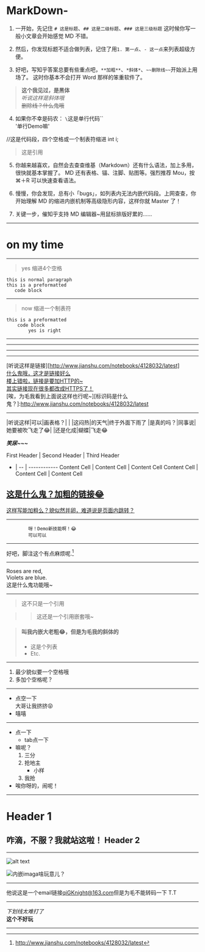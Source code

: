# MarkDown-

1. 一开始，先记住 `# 这是标题`、`## 这是二级标题`、`### 这是三级标题`
这时候你写一般小文章会开始感觉 MD 不错。

2. 然后，你发现标题不适合做列表，记住了用`1. 第一点`、`- 这一点`来列表超级方便。

3. 好吧，写知乎答案总要有些重点吧，`**加粗**`、`*斜体*`、`~~删除线~~`开始派上用场了。
这时你基本不会打开 Word 那样的笨重软件了。
>**这个我见过，是黑体**
<br />*听说这样是斜体哦*
<br />~~删除线？什么鬼哦~~

4. 如果你不幸是码农： 
`\`这是单行代码\``
<br />'单行Demo嘛'

//这是代码段，四个空格或一个制表符缩进
int i;

> 这是引用

5. 你越来越喜欢，自然会去查查维基（Markdown）还有什么语法，加上多用，很快就基本掌握了。
MD 还有表格、锚、注脚、贴图等。强烈推荐 Mou，按 ⌘＋R 可以快速查看语法。

6. 慢慢，你会发现，总有小「bugs」，如列表内无法内嵌代码段。上网查查，你开始理解 MD 的缩进内嵌机制等高级隐形内容，这样你就 Master 了！

7. 关键一步，催知乎支持 MD 编辑器~用鼠标排版好累的……

---
# on my time
- - -
> yes 缩进4个空格

    this is normal paragraph
    this is a preformatted
       code block
---

>now 缩进一个制表符

	this is a preformatted
		code block
		 	yes is right
---

***

***

---
[听说这样是链接][http://www.jianshu.com/notebooks/4128032/latest]
<br />[什么鬼哦，这才是链接好么](www.jianshu.com)
<br />[楼上错啦，链接是要加HTTP的~](http://www.jianshu.com/notebooks/4128032/latest)
<br />[其实链接现在很多都改成HTTPS了！](https://www.jianshu.com/notebooks/4128032/latest)
<br />[唉，为毛我看到上面说这样也行呢~][标识码是什么鬼？]:http://www.jianshu.com/notebooks/4128032/latest

---
|听说这样|可以|画表格？|
|
|这闷热|的天气|终于外面下雨了
|是真的吗？|同事说|她要被吹飞走了😂|
|还是化成|蝴蝶|飞走😂

***笑尿~~~***

First Header | Second Header | Third Header
- | -- | ------------
Content Cell | Content Cell  | Content Cell
Content Cell | Content Cell  | Content Cell


## [这是什么鬼？加粗的链接😂](http://www.jianshu.com/notebooks/4128032/latest)
[这样写能加粗么？貌似然并卵，难道说是页面内跳转？](#http://www.jianshu.com/notebooks/4128032/latest)

---

```
   		呀！Demo新技能啊！😂
   		可以可以
```
----
好吧，脚注这个有点麻烦呢.[^1]
[^1]:http://www.jianshu.com/notebooks/4128032/latest
***

Roses are red,   
Violets are blue.
<br />这是什么鬼功能哦~

---

> 这不只是一个引用

> > 这还是一个引用嵌套哦~

> #### 叫我内嵌大老粗😂，但是为毛我的斜体的
> 
> * 这是个列表
> * Etc.

---
1. 最少貌似要一个空格哦
2.  多加个空格呢？

---
* 点空一下 
<br />大哥让我挤挤😝
*  嘻嘻

---
* 点一下
	* tab点一下
* 嘛呢？
	1. 三分
	2. 抢地主
		* 小样
	3. 我抢
* 唉你呀的，闹呢！

---
Header 1
========
咋滴，不服？我就站这啦！
Header 2
--------

---
![alt text][id]

[id]: /url/to/img.jpg "Title"

![内嵌imaga啥玩意儿？](/url/to/img.jpg "这个可以不填")

---
他说这是一个email链接<qiGKnight@163.com>但是为毛不能转码一下 T.T

---
_下划线太难打了_
<br />__这个不好玩__

---
